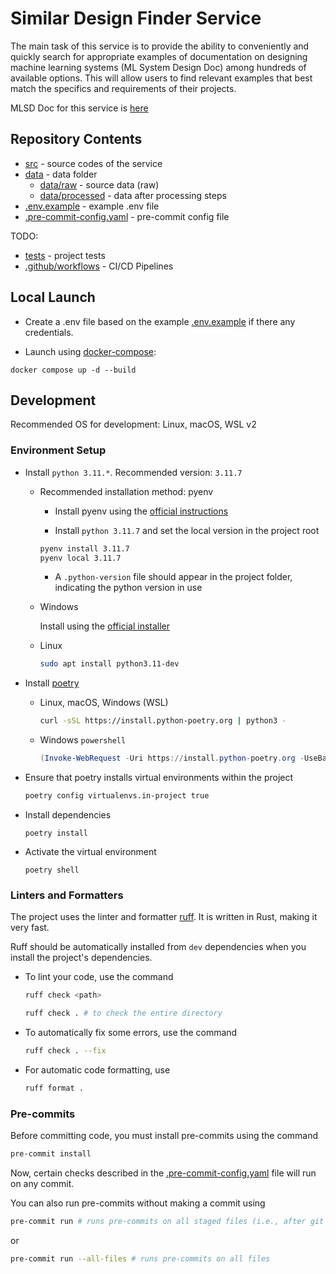 # Similar Design Finder Service
The main task of this service is to provide the ability to conveniently and quickly search for appropriate examples of documentation on designing machine learning systems (ML System Design Doc) among hundreds of available options. This will allow users to find relevant examples that best match the specifics and requirements of their projects.

MLSD Doc for this service is [here](https://docs.google.com/document/d/1tnVxfmHS9YWIoMFyWiznjuWINbNzBpqyayCFpIwOKnw/)

## Repository Contents

- [src](src) - source codes of the service
- [data](data) - data folder
    - [data/raw](data/raw) - source data (raw)
    - [data/processed](data/processed) - data after processing steps
- [.env.example](.env.example) - example .env file
- [.pre-commit-config.yaml](.pre-commit-config.yaml) - pre-commit config file

TODO:
- [tests](tests) - project tests
- [.github/workflows](.github/workflows) - CI/CD Pipelines

## Local Launch

- Create a .env file based on the example [.env.example](.env.example) if there any credentials.

- Launch using [docker-compose](https://docs.docker.com/compose/):
```
docker compose up -d --build
```

## Development

Recommended OS for development: Linux, macOS, WSL v2

### Environment Setup

- Install `python 3.11.*`. Recommended version: `3.11.7`
    - Recommended installation method: pyenv

        - Install pyenv using the [official instructions](https://github.com/pyenv/pyenv)

        - Install `python 3.11.7` and set the local version in the project root
        ```bash
        pyenv install 3.11.7
        pyenv local 3.11.7
        ```
        - A `.python-version` file should appear in the project folder, indicating the python version in use


    - Windows

        Install using the [official installer](https://www.python.org/downloads/)

    - Linux

        ```bash
        sudo apt install python3.11-dev
        ```

- Install [poetry](https://python-poetry.org/docs/#installing-with-the-official-installer)
    - Linux, macOS, Windows (WSL)

        ```bash
        curl -sSL https://install.python-poetry.org | python3 -
        ```

    - Windows `powershell`

        ```powershell
        (Invoke-WebRequest -Uri https://install.python-poetry.org -UseBasicParsing).Content | py -
        ```

- Ensure that poetry installs virtual environments within the project
    ```bash
    poetry config virtualenvs.in-project true
    ```

- Install dependencies
    ```
    poetry install
    ```

- Activate the virtual environment
    ```
    poetry shell
    ```

### Linters and Formatters

The project uses the linter and formatter [ruff](https://docs.astral.sh/ruff/). It is written in Rust, making it very fast.

Ruff should be automatically installed from `dev` dependencies when you install the project's dependencies.

- To lint your code, use the command

    ```bash
    ruff check <path>
    ```
    ```bash
    ruff check . # to check the entire directory
    ```

- To automatically fix some errors, use the command
    ```bash
    ruff check . --fix
    ```

- For automatic code formatting, use
    ```bash
    ruff format .
    ```

### Pre-commits

Before committing code, you must install pre-commits using the command

```bash
pre-commit install
```

Now, certain checks described in the [.pre-commit-config.yaml](.pre-commit-config.yaml) file will run on any commit.

You can also run pre-commits without making a commit using
```bash
pre-commit run # runs pre-commits on all staged files (i.e., after git add)
```
or
```bash
pre-commit run --all-files # runs pre-commits on all files
```

